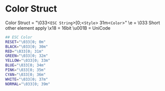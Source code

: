 # Color Struct

Color Struct = "\033<`ESC String`>[0;<`Style`> 31m<`Color`>"
\e = \033 Short other element apply
\x18 = 16bit
\u001B = UniCode

```sh
## ESC Color
RESET="\033[0; 0m"
BLACK="\033[0; 30m"
RED="\033[0; 31m"
GREEN="\033[0; 32m"
YELLOW="\033[0; 33m"
BLUE="\033[0; 34m"
PINK="\033[0; 35m"
CYAN="\033[0; 36m"
WHITE="\033[0; 37m"
NORMAL="\033[0; 39m"
```